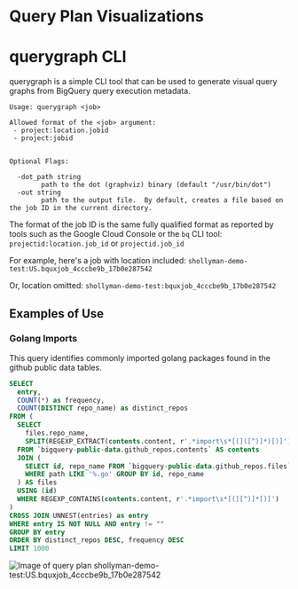 # Query Plan Visualizations


# querygraph CLI

querygraph is a simple CLI tool that can be used to generate visual query graphs from BigQuery query
execution metadata.  

```
Usage: querygraph <job>

Allowed format of the <job> argument:
 - project:location.jobid
 - project:jobid


Optional Flags:

  -dot_path string
        path to the dot (graphviz) binary (default "/usr/bin/dot")
  -out string
        path to the output file.  By default, creates a file based on the job ID in the current directory.
```

The format of the job ID is the same fully qualified format as reported by tools such as the Google Cloud Console or the `bq` CLI tool:  `projectid:location.job_id` or `projectid.job_id`

For example, here's a job with location included:
`shollyman-demo-test:US.bquxjob_4cccbe9b_17b0e287542`

Or, location omitted:
`shollyman-demo-test:bquxjob_4cccbe9b_17b0e287542`


## Examples of Use

### Golang Imports
This query identifies commonly imported golang packages found in the github public data tables.
```sql
SELECT
  entry,
  COUNT(*) as frequency,
  COUNT(DISTINCT repo_name) as distinct_repos
FROM (
  SELECT
    files.repo_name,
    SPLIT(REGEXP_EXTRACT(contents.content, r'.*import\s*[(]([^)]*)[)]'), '\n') AS entries
  FROM `bigquery-public-data.github_repos.contents` AS contents
  JOIN (
    SELECT id, repo_name FROM `bigquery-public-data.github_repos.files`
    WHERE path LIKE '%.go' GROUP BY id, repo_name
  ) AS files
  USING (id)
  WHERE REGEXP_CONTAINS(contents.content, r'.*import\s*[(][^)]*[)]')
)
CROSS JOIN UNNEST(entries) as entry
WHERE entry IS NOT NULL AND entry != ""
GROUP BY entry
ORDER BY distinct_repos DESC, frequency DESC
LIMIT 1000
```
![Image of query plan shollyman-demo-test:US.bquxjob_4cccbe9b_17b0e287542](./examples/shollyman-demo-test_US_bquxjob_4cccbe9b_17b0e287542.png)
